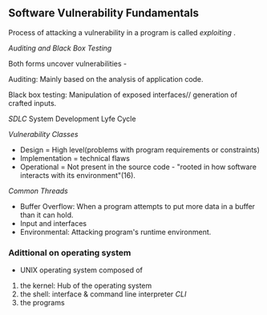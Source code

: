 Software Vulnerability Fundamentals
-----------------------------------

Process of attacking a vulnerability in a program is called _exploiting_ .

_Auditing and Black Box Testing_

Both forms uncover vulnerabilities -

Auditing: Mainly based on the analysis of application code.

Black box testing: Manipulation of exposed interfaces// generation of crafted inputs.

_SDLC_ System Development Lyfe Cycle

_Vulnerability Classes_

* Design = High level(problems with program requirements or constraints)
* Implementation = technical flaws
* Operational = Not present in the source code - "rooted in how software interacts with its environment"(16).

_Common Threads_

* Buffer Overflow: When a program attempts to put more data in a buffer than it can hold. 
* Input and interfaces
* Environmental: Attacking program's runtime environment.

### Adittional on operating system

* UNIX operating system composed of
1. the kernel: Hub of the operating system
2. the shell: interface & command line interpreter _CLI_
3. the programs






